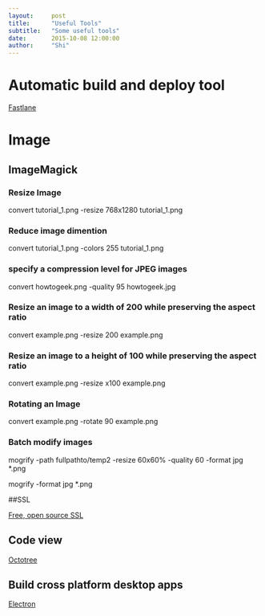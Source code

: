 ```yaml
---
layout:     post
title:      "Useful Tools"
subtitle:   "Some useful tools"
date:       2015-10-08 12:00:00
author:     "Shi"
---
```




# Automatic build and deploy tool

[Fastlane](https://fastlane.tools/)



# Image

## ImageMagick

### Resize Image

convert tutorial_1.png -resize 768x1280 tutorial_1.png 

### Reduce image dimention

convert tutorial_1.png -colors 255 tutorial_1.png 

### specify a compression level for JPEG images

convert howtogeek.png -quality 95 howtogeek.jpg

### Resize an image to a width of 200 while preserving the aspect ratio

convert example.png -resize 200 example.png

### Resize an image to a height of 100 while preserving the aspect ratio

convert example.png -resize x100 example.png

### Rotating an Image

convert example.png -rotate 90 example.png

### Batch modify images

mogrify -path fullpathto/temp2 -resize 60x60% -quality 60 -format jpg *.png

mogrify -format jpg *.png



##SSL

[Free, open source SSL](https://letsencrypt.org/) 

## Code view

[Octotree](https://chrome.google.com/webstore/detail/octotree/bkhaagjahfmjljalopjnoealnfndnagc)


## Build cross platform desktop apps

[Electron](http://electron.atom.io/)

